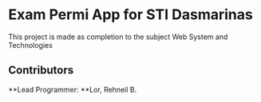 # Exam Permi App for STI Dasmarinas
This project is made as completion to the subject Web System and Technologies

## Contributors
**Lead Programmer: **Lor, Rehneil B.
